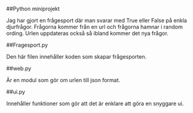 ##Python miniprojekt

Jag har gjort en frågesport där man svarar med True eller False på enkla djurfrågor. Frågorna kommer från en url och frågorna hamnar i random ording. Urlen uppdateras också så ibland kommer det nya frågor. 

##Fragesport.py

Den här filen innehåller koden som skapar frågesporten.

##web.py

Är en modul som gör om urlen till json format.

##ui.py

Innehåller funktioner som gör att det är enklare att göra en snyggare ui.